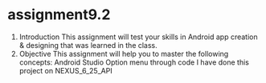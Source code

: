 # assignment9.2
1. Introduction
This assignment will test your skills in Android app creation & designing that was learned in the
class.
2. Objective
This assignment will help you to master the following concepts:
Android Studio
Option menu through code
I have done this project on NEXUS_6_25_API
